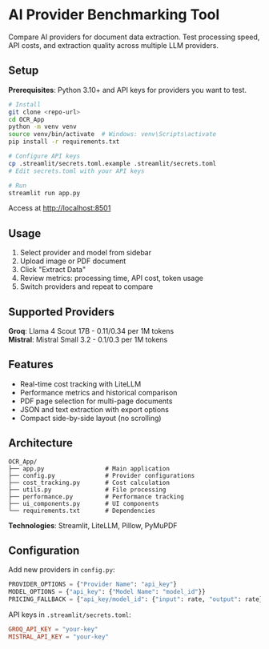# AI Provider Benchmarking Tool

Compare AI providers for document data extraction. Test processing speed, API costs, and extraction quality across multiple LLM providers.

## Setup

**Prerequisites**: Python 3.10+ and API keys for providers you want to test.

```bash
# Install
git clone <repo-url>
cd OCR_App
python -m venv venv
source venv/bin/activate  # Windows: venv\Scripts\activate
pip install -r requirements.txt

# Configure API keys
cp .streamlit/secrets.toml.example .streamlit/secrets.toml
# Edit secrets.toml with your API keys

# Run
streamlit run app.py
```

Access at [http://localhost:8501](http://localhost:8501)

## Usage

1. Select provider and model from sidebar
2. Upload image or PDF document
3. Click "Extract Data"
4. Review metrics: processing time, API cost, token usage
5. Switch providers and repeat to compare

## Supported Providers

**Groq**: Llama 4 Scout 17B - $0.11/$0.34 per 1M tokens  
**Mistral**: Mistral Small 3.2 - $0.1/$0.3 per 1M tokens

## Features

- Real-time cost tracking with LiteLLM
- Performance metrics and historical comparison
- PDF page selection for multi-page documents
- JSON and text extraction with export options
- Compact side-by-side layout (no scrolling)

## Architecture

```
OCR_App/
├── app.py                 # Main application
├── config.py              # Provider configurations
├── cost_tracking.py       # Cost calculation
├── utils.py               # File processing
├── performance.py         # Performance tracking
├── ui_components.py       # UI components
└── requirements.txt       # Dependencies
```

**Technologies**: Streamlit, LiteLLM, Pillow, PyMuPDF

## Configuration

Add new providers in `config.py`:

```python
PROVIDER_OPTIONS = {"Provider Name": "api_key"}
MODEL_OPTIONS = {"api_key": {"Model Name": "model_id"}}
PRICING_FALLBACK = {"api_key/model_id": {"input": rate, "output": rate}}
```

API keys in `.streamlit/secrets.toml`:
```toml
GROQ_API_KEY = "your-key"
MISTRAL_API_KEY = "your-key"
```